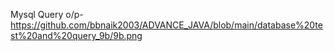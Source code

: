  Mysql Query o/p- https://github.com/bbnaik2003/ADVANCE_JAVA/blob/main/database%20test%20and%20query_9b/9b.png
